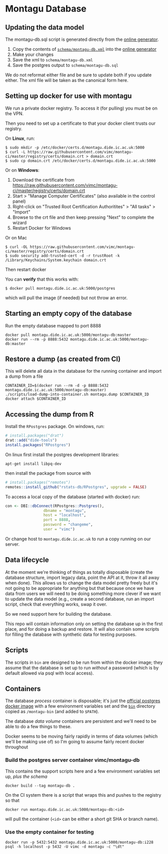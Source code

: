 # Montagu Database

## Updating the data model

The montagu-db.sql script is generated directly from the [online generator](http://ondras.zarovi.cz/sql/demo/).

1. Copy the contents of [`schema/montagu-db.xml`](schema/montagu-db.xml) into the [online generator](http://ondras.zarovi.cz/sql/demo/)
2. Make your changes
3. Save the xml to `schema/montagu-db.xml`
4. Save the postgres output to `schema/montagu-db.sql`

We do not reformat either file and be sure to update both if you update either.  The xml file will be taken as the canonical form here.

## Setting up docker for use with montagu

We run a private docker registry.  To access it (for pulling) you must be on the VPN.

Then you need to set up a certificate to that your docker client trusts our registry.

On **Linux**, run:

    $ sudo mkdir -p /etc/docker/certs.d/montagu.dide.ic.ac.uk:5000
    $ curl -L https://raw.githubusercontent.com/vimc/montagu-ci/master/registry/certs/domain.crt > domain.crt
    $ sudo cp domain.crt /etc/docker/certs.d/montagu.dide.ic.ac.uk:5000

Or on **Windows**:

1. Download the certificate from https://raw.githubusercontent.com/vimc/montagu-ci/master/registry/certs/domain.crt
2. Start > "Manage Computer Certificates" (also available in the control panel)
3. Right-click on "Trusted Root Certification Authoritites" > "All tasks" > "Import"
4. Browse to the crt file and then keep pressing "Next" to complete the wizard
5. Restart Docker for Windows

Or on Mac

    $ curl -OL https://raw.githubusercontent.com/vimc/montagu-ci/master/registry/certs/domain.crt
    $ sudo security add-trusted-cert -d -r trustRoot -k /Library/Keychains/System.keychain domain.crt

Then restart docker

You can **verify** that this works with:

    $ docker pull montagu.dide.ic.ac.uk:5000/postgres

which will pull the image (if needed) but not throw an error.

## Starting an empty copy of the database

Run the empty database mapped to port 8888

```
docker pull montagu.dide.ic.ac.uk:5000/montagu-db:master
docker run --rm -p 8888:5432 montagu.dide.ic.ac.uk:5000/montagu-db:master
```

## Restore a dump (as created from CI)

This will delete all data in the database for the running container and import a dump from a file

```
CONTAINER_ID=$(docker run --rm -d -p 8888:5432 montagu.dide.ic.ac.uk:5000/montagu-db:master)
./scripts/load-dump-into-container.sh montagu.dump $CONTAINER_ID
docker attach $CONTAINER_ID
```

## Accessing the dump from R

Install the `RPostgres` package.  On windows, run:

``` r
# install.packages("drat")
drat::add("dide-tools")
install.packages("RPostgres")
```

On linux first install the postgres development libraries:

```
apt-get install libpq-dev
```

then install the package from source with

``` r
# install.packages("remotes")
remotes::install_github("rstats-db/RPostgres", upgrade = FALSE)
```

To access a local copy of the database (started with docker) run:

```r
con <- DBI::dbConnect(RPostgres::Postgres(),
                 dbname = "montagu",
                 host = "localhost",
                 port = 8888,
                 password = "changeme",
                 user = "vimc")
```

Or change host to `montagu.dide.ic.ac.uk` to run a copy running on our server.

## Data lifecycle

At the moment we're thinking of things as totally disposable (create the database structure, import legacy data, point the API at it, throw it all away when done).  This allows us to change the data model pretty freely but it's not going to be appropriate for anything but that because once we have data from users we will need to be doing something more clever if we want to update the data model (e.g., create a second database, run an import script, check that everything works, swap it over.

So we need support here for building the database.

This repo will contain information only on setting the database up in the first place, and for doing a backup and restore.  It will also contain some scripts for filling the database with synthetic data for testing purposes.

## Scripts

The scripts in `bin` are designed to be run from within the docker image; they assume that the database is set up to run *without* a password (which is by default allowed via psql with local access).

## Containers

The database *process* container is disposable; it's just the [official postgres docker image](https://hub.docker.com/_/postgres/) with a few environment variables set and the [`bin`](bin) directory copied as `/montagu-bin` (and added to `$PATH`).

The database *data volume* containers are persistent and we'll need to be able to do a few things to these.

Docker seems to be moving fairly rapidly in terms of data volumes (which we'll be making use of) so I'm going to assume fairly recent docker throughout

### Build the postgres server container vimc/montagu-db

This contains the support scripts here and a few environment variables set up, *plus the schema*

```
docker build --tag montagu-db .
```

On the CI system there is a script that wraps this and pushes to the registry so that

```
docker run montagu.dide.ic.ac.uk:5000/montagu-db:<id>
```

will pull the container (`<id>` can be either a short git SHA or branch name).

### Use the empty container for testing

```
docker run -p 5432:5432 montagu.dide.ic.ac.uk:5000/montagu-db:i228
psql -h localhost -p 5432 -U vimc -d montagu -c "\dt"
```

